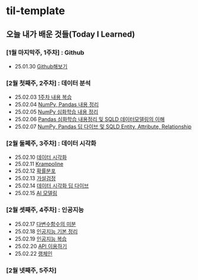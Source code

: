 # til-template

## 오늘 내가 배운 것들(Today I Learned)

### [1월 마지막주, 1주차] : Github

- 25.01.30 [Github해보기](/Jan/2025-01-30.md)

### [2월 첫째주, 2주차] : 데이터 분석

- 25.02.03 [1주차 내용 복습](/Feb/2025-02-03.md)
- 25.02.04 [NumPy, Pandas 내용 정리](/Feb/2025-02-04.md)
- 25.02.05 [NumPy 심화학습 내용 정리](/Feb/2025-02-05.md)
- 25.02.06 [Pandas 심화학습 내용정리 및 SQLD 데이터모델링의 이해](/Feb/2025-02-06.md)
- 25.02.07 [NumPy, Pandas 딥 다이브 및 SQLD Entity, Attribute, Relationship](/Feb/2025-02-07.md)

### [2월 둘쩨주, 3주차] : 데이터 시각화

- 25.02.10 [데이터 시각화](/Feb/2025-02-10.md)
- 25.02.11 [Krampoline](/Feb/2025-02-11.md)
- 25.02.12 [확률분포](/Feb/2025-02-12.md)
- 25.02.13 [가설검정](/Feb/2025-02-13.md)
- 25.02.14 [데이터 시각화 딥 다이브](/Feb/2025-02-14.md)
- 25.02.15 [AI 모델링](/Feb/2025-02-15.md)

### [2월 셋째주, 4주차] : 인공지능

- 25.02.17 [다변수함수의 미분](/Feb/2025-02-17.md)
- 25.02.18 [인공지능 기본 정리](/Feb/2025-02-18.md)
- 25.02.19 [인공지능 복습](/Feb/2025-02-19.md)
- 25.02.20 [API 이용하기](/Feb/2025-02-20.md)
- 25.02.22 [랭체인](/Feb/2025-02-22.md)

### [2월 넷째주, 5주차]